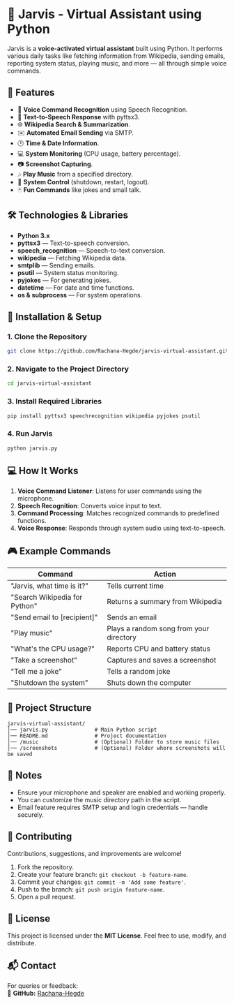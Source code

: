 # 🤖 Jarvis - Virtual Assistant using Python  

Jarvis is a **voice-activated virtual assistant** built using Python. It performs various daily tasks like fetching information from Wikipedia, sending emails, reporting system status, playing music, and more — all through simple voice commands.  

## 🚀 Features  

- 🎤 **Voice Command Recognition** using Speech Recognition.  
- 📢 **Text-to-Speech Response** with pyttsx3.  
- 🌐 **Wikipedia Search & Summarization**.  
- ✉️ **Automated Email Sending** via SMTP.  
- 🕑 **Time & Date Information**.  
- 💻 **System Monitoring** (CPU usage, battery percentage).  
- 📷 **Screenshot Capturing**.  
- 🎶 **Play Music** from a specified directory.   
- 🔌 **System Control** (shutdown, restart, logout).  
- 🃏 **Fun Commands** like jokes and small talk.  

## 🛠️ Technologies & Libraries  

- **Python 3.x**  
- **pyttsx3** — Text-to-speech conversion.  
- **speech_recognition** — Speech-to-text conversion.  
- **wikipedia** — Fetching Wikipedia data.  
- **smtplib** — Sending emails.  
- **psutil** — System status monitoring.  
- **pyjokes** — For generating jokes.  
- **datetime** — For date and time functions.  
- **os & subprocess** — For system operations.  

## 🔧 Installation & Setup  

### 1. Clone the Repository  

```bash
git clone https://github.com/Rachana-Hegde/jarvis-virtual-assistant.git
```  

### 2. Navigate to the Project Directory  

```bash
cd jarvis-virtual-assistant
```  

### 3. Install Required Libraries  

```bash
pip install pyttsx3 speechrecognition wikipedia pyjokes psutil
```  

### 4. Run Jarvis  

```bash
python jarvis.py
```  

## 💻 How It Works  

1. **Voice Command Listener**: Listens for user commands using the microphone.  
2. **Speech Recognition**: Converts voice input to text.  
3. **Command Processing**: Matches recognized commands to predefined functions.  
4. **Voice Response**: Responds through system audio using text-to-speech.  

## 🎮 Example Commands  

| Command                                | Action                                  |  
|----------------------------------------|-----------------------------------------|  
| "Jarvis, what time is it?"              | Tells current time                      |  
| "Search Wikipedia for Python"          | Returns a summary from Wikipedia        |  
| "Send email to [recipient]"             | Sends an email                          |  
| "Play music"                           | Plays a random song from your directory |  
| "What's the CPU usage?"                 | Reports CPU and battery status          |  
| "Take a screenshot"                    | Captures and saves a screenshot         |  
| "Tell me a joke"                       | Tells a random joke                     |  
| "Shutdown the system"                  | Shuts down the computer                 |  

## 📂 Project Structure  

```
jarvis-virtual-assistant/
│── jarvis.py               # Main Python script
│── README.md               # Project documentation
│── /music                  # (Optional) Folder to store music files
│── /screenshots            # (Optional) Folder where screenshots will be saved
```  

## 📝 Notes  

- Ensure your microphone and speaker are enabled and working properly.  
- You can customize the music directory path in the script.  
- Email feature requires SMTP setup and login credentials — handle securely.  

## 🌟 Contributing  

Contributions, suggestions, and improvements are welcome!  

1. Fork the repository.  
2. Create your feature branch: `git checkout -b feature-name`.  
3. Commit your changes: `git commit -m 'Add some feature'`.  
4. Push to the branch: `git push origin feature-name`.  
5. Open a pull request.  

## 📄 License  

This project is licensed under the **MIT License**. Feel free to use, modify, and distribute.  

## 📬 Contact  

For queries or feedback:  
🔗 **GitHub:** [Rachana-Hegde](https://github.com/your-username)  
